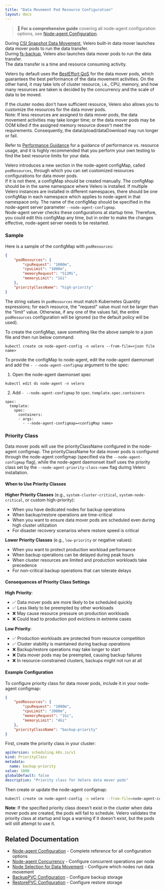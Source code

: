 ```yaml
---
title: "Data Movement Pod Resource Configuration"
layout: docs
---
```


> **📖 For a comprehensive guide** covering all node-agent configuration options, see [Node-agent Configuration](node-agent-config.md).

During [CSI Snapshot Data Movement][1], Velero built-in data mover launches data mover pods to run the data transfer.  
During [fs-backup][2], Velero also launches data mover pods to run the data transfer.  
The data transfer is a time and resource consuming activity.  

Velero by default uses the [BestEffort QoS][2] for the data mover pods, which guarantees the best performance of the data movement activities. On the other hand, it may take lots of cluster resource, i.e., CPU, memory, and how many resources are taken is decided by the concurrency and the scale of data to be moved.  

If the cluster nodes don't have sufficient resource, Velero also allows you to customize the resources for the data mover pods.    
Note: If less resources are assigned to data mover pods, the data movement activities may take longer time; or the data mover pods may be OOM killed if the assigned memory resource doesn't meet the requirements. Consequently, the dataUpload/dataDownload may run longer or fail.  

Refer to [Performance Guidance][3] for a guidance of performance vs. resource usage, and it is highly recommended that you perform your own testing to find the best resource limits for your data.  

Velero introduces a new section in the node-agent configMap, called ```podResources```, through which you can set customized resources configurations for data mover pods.  
If it is not there, a configMap should be created manually. The configMap should be in the same namespace where Velero is installed. If multiple Velero instances are installed in different namespaces, there should be one configMap in each namespace which applies to node-agent in that namespace only. The name of the configMap should be specified in the node-agent server parameter ```--node-agent-configmap```.  
Node-agent server checks these configurations at startup time. Therefore, you could edit this configMap any time, but in order to make the changes effective, node-agent server needs to be restarted.  

### Sample
Here is a sample of the configMap with ```podResources```:  
```json
{
    "podResources": {
        "cpuRequest": "1000m",
        "cpuLimit": "1000m",
        "memoryRequest": "512Mi",
        "memoryLimit": "1Gi"        
    },
    "priorityClassName": "high-priority"
}
```

The string values in ```podResources``` must match Kubernetes Quantity expressions; for each resource, the "request" value must not be larger than the "limit" value. Otherwise, if any one of the values fail, the entire ```podResources``` configuration will be ignored (so the default policy will be used).  

To create the configMap, save something like the above sample to a json file and then run below command:
```
kubectl create cm node-agent-config -n velero --from-file=<json file name>
```

To provide the configMap to node-agent, edit the node-agent daemonset and add the ```- --node-agent-configmap``` argument to the spec:
1. Open the node-agent daemonset spec  
```
kubectl edit ds node-agent -n velero
```
2. Add ```- --node-agent-configmap``` to ```spec.template.spec.containers```  
```
spec:
  template:
    spec:
      containers:
      - args:
        - --node-agent-configmap=<configMap name>
```

### Priority Class

Data mover pods will use the priorityClassName configured in the node-agent configmap. The priorityClassName for data mover pods is configured through the node-agent configmap (specified via the `--node-agent-configmap` flag), while the node-agent daemonset itself uses the priority class set by the `--node-agent-priority-class-name` flag during Velero installation.

#### When to Use Priority Classes

**Higher Priority Classes** (e.g., `system-cluster-critical`, `system-node-critical`, or custom high-priority):
- When you have dedicated nodes for backup operations
- When backup/restore operations are time-critical
- When you want to ensure data mover pods are scheduled even during high cluster utilization
- For disaster recovery scenarios where restore speed is critical

**Lower Priority Classes** (e.g., `low-priority` or negative values):
- When you want to protect production workload performance
- When backup operations can be delayed during peak hours
- When cluster resources are limited and production workloads take precedence
- For non-critical backup operations that can tolerate delays

#### Consequences of Priority Class Settings

**High Priority**:
- ✅ Data mover pods are more likely to be scheduled quickly
- ✅ Less likely to be preempted by other workloads
- ❌ May cause resource pressure on production workloads
- ❌ Could lead to production pod evictions in extreme cases

**Low Priority**:
- ✅ Production workloads are protected from resource competition
- ✅ Cluster stability is maintained during backup operations
- ❌ Backup/restore operations may take longer to start
- ❌ Data mover pods may be preempted, causing backup failures
- ❌ In resource-constrained clusters, backups might not run at all

#### Example Configuration

To configure priority class for data mover pods, include it in your node-agent configmap:

```json
{
    "podResources": {
        "cpuRequest": "1000m",
        "cpuLimit": "2000m",
        "memoryRequest": "1Gi",
        "memoryLimit": "4Gi"
    },
    "priorityClassName": "backup-priority"
}
```

First, create the priority class in your cluster:

```yaml
apiVersion: scheduling.k8s.io/v1
kind: PriorityClass
metadata:
  name: backup-priority
value: 1000
globalDefault: false
description: "Priority class for Velero data mover pods"
```

Then create or update the node-agent configmap:

```bash
kubectl create cm node-agent-config -n velero --from-file=node-agent-config.json
```

**Note**: If the specified priority class doesn't exist in the cluster when data mover pods are created, the pods will fail to schedule. Velero validates the priority class at startup and logs a warning if it doesn't exist, but the pods will still attempt to use it.

## Related Documentation

- [Node-agent Configuration](node-agent-config.md) - Complete reference for all configuration options
- [Node-agent Concurrency](node-agent-concurrency.md) - Configure concurrent operations per node
- [Node Selection for Data Movement](data-movement-node-selection.md) - Configure which nodes run data movement
- [BackupPVC Configuration](data-movement-backup-pvc-configuration.md) - Configure backup storage
- [RestorePVC Configuration](data-movement-restore-pvc-configuration.md) - Configure restore storage

[1]: csi-snapshot-data-movement.md
[2]: file-system-backup.md
[3]: https://kubernetes.io/docs/concepts/workloads/pods/pod-qos/
[4]: performance-guidance.md
